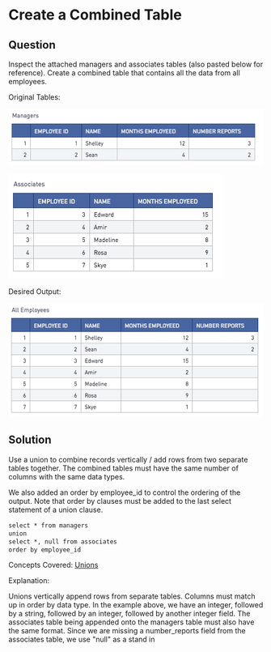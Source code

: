 # Create a Combined Table

## Question

Inspect the attached managers and associates tables (also pasted below for reference). Create a combined table that contains all the data from all employees. 

Original Tables:

![original1](/SQL/SQL_Interview_Questions/Q3_Create_A_Combined_Table/Images/original1.png)

![original2](/SQL/SQL_Interview_Questions/Q3_Create_A_Combined_Table/Images/original2.png)

Desired Output:

![desired](/SQL/SQL_Interview_Questions/Q3_Create_A_Combined_Table/Images/desired.png)

## Solution

Use a union to combine records vertically / add rows from two separate tables together. The combined tables must have the same number of columns with the same data types.

We also added an order by employee_id to control the ordering of the output. Note that order by clauses must be added to the last select statement of a union clause.

	select * from managers
	union
	select *, null from associates
	order by employee_id

Concepts Covered: [Unions](https://www.w3schools.com/sql/sql_union.asp)

Explanation:

Unions vertically append rows from separate tables. Columns must match up in order by data type. In the example above, we have an integer, followed by a string, followed by an integer, followed by another integer field. The associates table being appended onto the managers table must also have the same format. Since we are missing a number_reports field from the associates table, we use "null" as a stand in